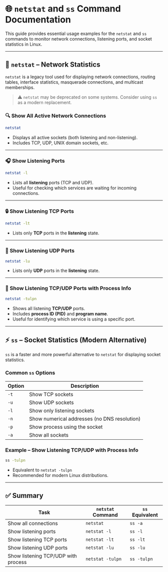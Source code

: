 # 🌐 `netstat` and `ss` Command Documentation

This guide provides essential usage examples for the `netstat` and `ss` commands to monitor network connections, listening ports, and socket statistics in Linux.

---

## 📡 `netstat` – Network Statistics

`netstat` is a legacy tool used for displaying network connections, routing tables, interface statistics, masquerade connections, and multicast memberships.

> ⚠️ `netstat` may be deprecated on some systems. Consider using `ss` as a modern replacement.

### 🔍 Show All Active Network Connections

```bash
netstat
```

* Displays all active sockets (both listening and non-listening).
* Includes TCP, UDP, UNIX domain sockets, etc.

---

### 🎧 Show Listening Ports

```bash
netstat -l
```

* Lists all **listening** ports (TCP and UDP).
* Useful for checking which services are waiting for incoming connections.

---

### 🔒 Show Listening TCP Ports

```bash
netstat -lt
```

* Lists only **TCP** ports in the **listening** state.

---

### 📡 Show Listening UDP Ports

```bash
netstat -lu
```

* Lists only **UDP** ports in the **listening** state.

---

### 🧠 Show Listening TCP/UDP Ports with Process Info

```bash
netstat -tulpn
```

* Shows all listening **TCP/UDP** ports.
* Includes **process ID (PID)** and **program name**.
* Useful for identifying which service is using a specific port.

---

## ⚡ `ss` – Socket Statistics (Modern Alternative)

`ss` is a faster and more powerful alternative to `netstat` for displaying socket statistics.

### Common `ss` Options

| Option | Description                                  |
| ------ | -------------------------------------------- |
| `-t`   | Show TCP sockets                             |
| `-u`   | Show UDP sockets                             |
| `-l`   | Show only listening sockets                  |
| `-n`   | Show numerical addresses (no DNS resolution) |
| `-p`   | Show process using the socket                |
| `-a`   | Show all sockets                             |

### Example – Show Listening TCP/UDP with Process Info

```bash
ss -tulpn
```

* Equivalent to `netstat -tulpn`
* Recommended for modern Linux distributions.

---

## ✅ Summary

| Task                                | `netstat` Command | `ss` Equivalent |
| ----------------------------------- | ----------------- | --------------- |
| Show all connections                | `netstat`         | `ss -a`         |
| Show listening ports                | `netstat -l`      | `ss -l`         |
| Show listening TCP ports            | `netstat -lt`     | `ss -lt`        |
| Show listening UDP ports            | `netstat -lu`     | `ss -lu`        |
| Show listening TCP/UDP with process | `netstat -tulpn`  | `ss -tulpn`     |

